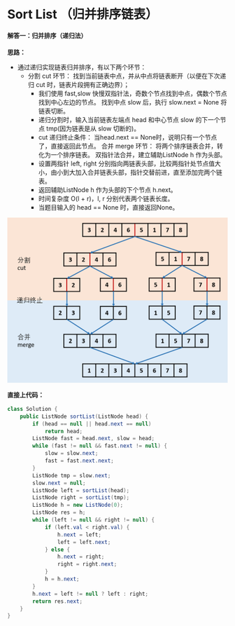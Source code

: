 # Sort List （归并排序链表）

#### 解答一：归并排序（递归法）

**思路：**

* 通过递归实现链表归并排序，有以下两个环节：
  * 分割 cut 环节： 找到当前链表中点，并从中点将链表断开（以便在下次递归 cut 时，链表片段拥有正确边界）；
    * 我们使用 fast,slow 快慢双指针法，奇数个节点找到中点，偶数个节点找到中心左边的节点。
      找到中点 slow 后，执行 slow.next = None 将链表切断。
    * 递归分割时，输入当前链表左端点 head 和中心节点 slow 的下一个节点 tmp(因为链表是从 slow 切断的)。
    * cut 递归终止条件： 当head.next == None时，说明只有一个节点了，直接返回此节点。
      合并 merge 环节： 将两个排序链表合并，转化为一个排序链表。
      双指针法合并，建立辅助ListNode h 作为头部。
    * 设置两指针 left, right 分别指向两链表头部，比较两指针处节点值大小，由小到大加入合并链表头部，指针交替前进，直至添加完两个链表。
    * 返回辅助ListNode h 作为头部的下个节点 h.next。
    * 时间复杂度 O(l + r)，l, r 分别代表两个链表长度。
    * 当题目输入的 head == None 时，直接返回None。

![归并排序链表](./images/归并排序链表/归并排序链表1.jpg)

**直接上代码：**

```java
class Solution {
    public ListNode sortList(ListNode head) {
        if (head == null || head.next == null)
            return head;
        ListNode fast = head.next, slow = head;
        while (fast != null && fast.next != null) {
            slow = slow.next;
            fast = fast.next.next;
        }
        ListNode tmp = slow.next;
        slow.next = null;
        ListNode left = sortList(head);
        ListNode right = sortList(tmp);
        ListNode h = new ListNode(0);
        ListNode res = h;
        while (left != null && right != null) {
            if (left.val < right.val) {
                h.next = left;
                left = left.next;
            } else {
                h.next = right;
                right = right.next;
            }
            h = h.next;
        }
        h.next = left != null ? left : right;
        return res.next;
    }
}
```

